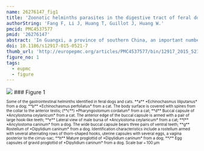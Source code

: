 ```yaml
---
name: 26276147_fig1
title: 'Zoonotic helminths parasites in the digestive tract of feral dogs and cats in Guangxi, China.'
authorString: 'Fang F, Li J, Huang T, Guillot J, Huang W.'
pmcid: PMC4537577
pmid: '26276147'
abstract: 'In Guangxi, a province of southern China, an important number of dogs and cats roam freely in rural settings, and the presence of these animals in proximity of people may represent a risk of parasitic zoonoses. The objective of the present study was to investigate the presence and identify gastrointestinal helminths in feral carnivores in Guangxi province. Therefore, post mortem examination was performed in 40 dogs and in 39 cats.The Gastrointestinal helminths were found in all the necropsied dogs and in 37 out of 39 cats. Fifteen species were identified including 7 trematodes, 3 cestodes and 5 nematodes. Most of them may be responsible for zoonotic infections.Major zoonotic gastrointestinal helminths, including liver and intestinal flukes, Toxocara spp., and Ancylostoma spp., are present in feral dogs and cats in Guangxi, and may represent a significant risk for public health.'
doi: 10.1186/s12917-015-0521-7
thumb_url: 'http://europepmc.org/articles/PMC4537577/bin/12917_2015_521_Fig1_HTML.gif'
figure_no: 1
tags:
  - eupmc
  - figure
---
```

<img src='http://europepmc.org/articles/PMC4537577/bin/12917_2015_521_Fig1_HTML.jpg' style='max-height: 300px'>
### Figure 1
<p style='font-size: 10px;'>Some of the gastrointestinal helminths identified in feral dogs and cats. **a** *Echinochasmus liliputanus* from a dog; **b** *Echinochasmus perfoliatus* from a cat. The body surface is covered with spines from the collar to the anterior testis; (**c**) *Pharyngostomum cordatum* from a cat; **d** Buccal capsule of *Ancylostoma ceylanicum* from a cat. The anterior edge of the buccal capsule is armed with a pair of large hook-like teeth; **e** Lateral view of male bursa of *Ancylostoma ceylanicum* from a cat; **f** *Ancylostoma caninum* from a dog. The wide buccal capsule bears three pairs of ventral teeth; **g** Rostellum of *Dipylidium caninum* from a dog. Identification characteristics include a rostellum armed with several alternating rows of thorn-shaped hooks, uterine capsules with several eggs, a vagina posterior to the cirrus-sac; **h** Mature proglottid of *Dipylidium caninum* from a dog; **i** Egg capsules of gravid proglottid of *Dipylidium caninum* from a dog. Scale bar = 100&nbsp;μm</p>